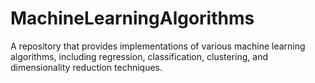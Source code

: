 # MachineLearningAlgorithms
A repository that provides implementations of various machine learning algorithms, including regression, classification, clustering, and dimensionality reduction techniques.
